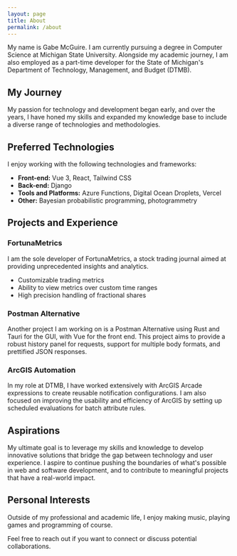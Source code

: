 ```yaml
---
layout: page
title: About
permalink: /about
---
```


My name is Gabe McGuire. I am currently pursuing a degree in Computer Science at Michigan State University. Alongside my academic journey, I am also employed as a part-time developer for the State of Michigan's Department of Technology, Management, and Budget (DTMB).

## My Journey

My passion for technology and development began early, and over the years, I have honed my skills and expanded my knowledge base to include a diverse range of technologies and methodologies. 

## Preferred Technologies

I enjoy working with the following technologies and frameworks:

- **Front-end:** Vue 3, React, Tailwind CSS 
- **Back-end:** Django 
- **Tools and Platforms:** Azure Functions, Digital Ocean Droplets, Vercel 
- **Other:** Bayesian probabilistic programming, photogrammetry

## Projects and Experience

### FortunaMetrics

I am the sole developer of FortunaMetrics, a stock trading journal aimed at providing unprecedented insights and analytics. 

- Customizable trading metrics
- Ability to view metrics over custom time ranges
- High precision handling of fractional shares

### Postman Alternative 

Another project I am working on is a Postman Alternative using Rust and Tauri for the GUI, with Vue for the front end. This project aims to provide a robust history panel for requests, support for multiple body formats, and prettified JSON responses.

### ArcGIS Automation

In my role at DTMB, I have worked extensively with ArcGIS Arcade expressions to create reusable notification configurations. I am also focused on improving the usability and efficiency of ArcGIS by setting up scheduled evaluations for batch attribute rules.

## Aspirations

My ultimate goal is to leverage my skills and knowledge to develop innovative solutions that bridge the gap between technology and user experience. I aspire to continue pushing the boundaries of what's possible in web and software development, and to contribute to meaningful projects that have a real-world impact.

## Personal Interests

Outside of my professional and academic life, I enjoy making music, playing games and programming of course. 

Feel free to reach out if you want to connect or discuss potential collaborations. 
